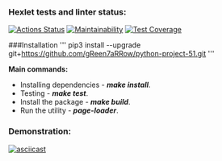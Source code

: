 ### Hexlet tests and linter status:
[![Actions Status](https://github.com/gReen7aRRow/python-project-51/workflows/hexlet-check/badge.svg)](https://github.com/gReen7aRRow/python-project-51/actions)
[![Maintainability](https://api.codeclimate.com/v1/badges/d2c623ba613cef792eb6/maintainability)](https://codeclimate.com/github/gReen7aRRow/python-project-51/maintainability)
[![Test Coverage](https://api.codeclimate.com/v1/badges/d2c623ba613cef792eb6/test_coverage)](https://codeclimate.com/github/gReen7aRRow/python-project-51/test_coverage)

###Installation
'''
pip3 install --upgrade git+https://github.com/gReen7aRRow/python-project-51.git
'''

**Main commands:**
- Installing dependencies - ***make install***.
- Testing - ***make test***.
- Install the package - ***make build***.
- Run the utility - ***page-loader***.

### Demonstration:
[![asciicast](https://asciinema.org/a/517788.svg)](https://asciinema.org/a/517788)
